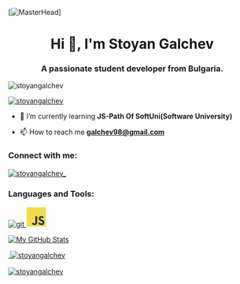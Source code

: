 [![MasterHead](https://i.pinimg.com/originals/81/17/8b/81178b47a8598f0c81c4799f2cdd4057.gif)]
<h1 align="center">Hi 👋, I'm Stoyan Galchev</h1>
<h3 align="center">A passionate student developer from Bulgaria.</h3>


<p align="left"> <img src="https://komarev.com/ghpvc/?username=stoyangalchev&label=Profile%20views&color=0e75b6&style=flat" alt="stoyangalchev" /> </p>

<p align="left"> <a href="https://github.com/ryo-ma/github-profile-trophy"><img src="https://github-profile-trophy.vercel.app/?username=stoyangalchev" alt="stoyangalchev" /></a> </p>

- 🌱 I’m currently learning **JS-Path Of SoftUni(Software University)**

- 📫 How to reach me **galchev98@gmail.com**

<h3 align="left">Connect with me:</h3>
<p align="left">
<a href="https://instagram.com/stoyangalchev_" target="blank"><img align="center" src="https://raw.githubusercontent.com/rahuldkjain/github-profile-readme-generator/master/src/images/icons/Social/instagram.svg" alt="stoyangalchev_" height="30" width="40" /></a>
</p>

<h3 align="left">Languages and Tools:</h3>
<p align="left"> <a href="https://git-scm.com/" target="_blank" rel="noreferrer"> <img src="https://www.vectorlogo.zone/logos/git-scm/git-scm-icon.svg" alt="git" width="40" height="40"/> </a> <a href="https://developer.mozilla.org/en-US/docs/Web/JavaScript" target="_blank" rel="noreferrer"> <img src="https://raw.githubusercontent.com/devicons/devicon/master/icons/javascript/javascript-original.svg" alt="javascript" width="40" height="40"/> </a> </p>

<a href="https://github.com/stoyangalchev">
  <img height="180em" alt="My GitHub Stats" src="https://github-readme-stats.vercel.app/api?username=stoyangalchev&show_icons=true&bg_color=00000000&hide_border=true&text_color=3498db&count_private=true&include_all_commits=true" />

<p>&nbsp;<img align="center" src="https://github-readme-stats.vercel.app/api?username=stoyangalchev&show_icons=true&locale=en" alt="stoyangalchev" /></p>

<p><img align="center" src="https://github-readme-streak-stats.herokuapp.com/?user=stoyangalchev&" alt="stoyangalchev" /></p>
